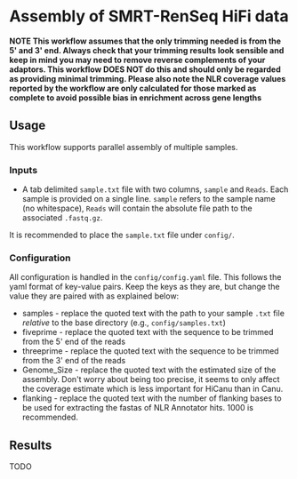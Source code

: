 # Assembly of SMRT-RenSeq HiFi data

**NOTE This workflow assumes that the only trimming needed is from the 5' and 3' end. Always check that your trimming results look sensible and keep in mind you may need to remove reverse complements of your adaptors.
This workflow DOES NOT do this and should only be regarded as providing minimal trimming.
Please also note the NLR coverage values reported by the workflow are only calculated for those marked as complete to avoid possible bias in enrichment across gene lengths**

## Usage

This workflow supports parallel assembly of multiple samples.

### Inputs

* A tab delimited `sample.txt` file with two columns, `sample` and `Reads`.
Each sample is provided on a single line.
`sample` refers to the sample name (no whitespace), `Reads` will contain the absolute file path to the associated `.fastq.gz`.

It is recommended to place the `sample.txt` file under `config/`.

### Configuration

All configuration is handled in the `config/config.yaml` file.
This follows the yaml format of key-value pairs.
Keep the keys as they are, but change the value they are paired with as explained below:

*   samples - replace the quoted text with the path to your sample `.txt` file *relative* to the base directory (e.g., `config/samples.txt`)
*   fiveprime - replace the quoted text with the sequence to be trimmed from the 5' end of the reads
*   threeprime - replace the quoted text with the sequence to be trimmed from the 3' end of the reads
*   Genome_Size - replace the quoted text with the estimated size of the assembly.
Don't worry about being too precise, it seems to only affect the coverage estimate which is less important for HiCanu than in Canu.
*   flanking - replace the quoted text with the number of flanking bases to be used for extracting the fastas of NLR Annotator hits.
1000 is recommended.

## Results

TODO

